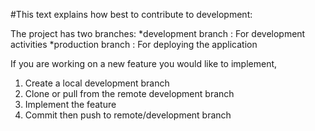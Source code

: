 #This text explains how best to contribute to development:

The project has two branches:
*development branch : For development activities
*production branch : For deploying the application

If you are working on a new feature you would like to implement,
1. Create a local development branch
2. Clone or pull from the remote development branch
3. Implement the feature
4. Commit then push to remote/development branch
